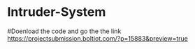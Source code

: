 # Intruder-System
#Doenload the code and go the the link https://projectsubmission.boltiot.com/?p=15883&preview=true

